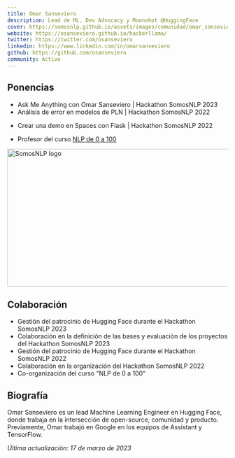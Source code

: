 ```yaml
---
title: Omar Sanseviero
description: Lead de ML, Dev Advocacy y Moonshot @HuggingFace
cover: https://somosnlp.github.io/assets/images/comunidad/omar_sanseviero.jpeg
website: https://osanseviero.github.io/hackerllama/
twitter: https://twitter.com/osanseviero
linkedin: https://www.linkedin.com/in/omarsanseviero
github: https://github.com/osanseviero
community: Activo
---
```


## Ponencias

- Ask Me Anything con Omar Sanseviero | Hackathon SomosNLP 2023
- Análisis de error en modelos de PLN | Hackathon SomosNLP 2022

<EventSummary
    description="En esta charla, Omar explicará diferentes mecanismos para evaluar un modelo y encontrar errores. ¡La charla hablará sobre diferentes métricas, técnicas de depuración de transformadores, revisión de datos y más!"
    poster="https://somosnlp.github.io/assets/images/evento_omar.png"
    video="https://www.youtube.com/embed/jvhEra9mdPw"
    name="Omar Sanseviero"
    website="https://osanseviero.github.io/hackerllama/"
    twitter="https://twitter.com/osanseviero"
    linkedin="https://www.linkedin.com/in/omarsanseviero"
    github="https://github.com/osanseviero"
    bio="Omar es Ingeniero de Machine Learning con 7 años de experiencia. Trabaja en Hugging Face en el equipo Open Source democratizando el uso de ML. Anteriormente, Omar trabajó como Ingeniero de Software en Google en los equipos de Assistant y TensorFlow Graphics."
    hide_personal_info=True
/>

- Crear una demo en Spaces con Flask | Hackathon SomosNLP 2022

<EventSummary
    description=""
    poster=""
    video="https://www.youtube.com/embed/Uzag4TersA8"
/>

- Profesor del curso [NLP de 0 a 100](https://somosnlp.org/nlp-de-cero-a-cien)

<div class="flex justify-center">
    <a href="https://somosnlp.org/nlp-de-cero-a-cien" target="_blank">
        <img src="https://somosnlp.github.io/assets/images/nlp_de_cero_a_cien.jpeg" alt="SomosNLP logo" width="560" height="315" />
    </a>
</div>

## Colaboración

- Gestión del patrocinio de Hugging Face durante el Hackathon SomosNLP 2023
- Colaboración en la definición de las bases y evaluación de los proyectos del Hackathon SomosNLP 2023
- Gestión del patrocinio de Hugging Face durante el Hackathon SomosNLP 2022
- Colaboración en la organización del Hackathon SomosNLP 2022
- Co-organización del curso "NLP de 0 a 100"

## Biografía

Omar Sanseviero es un lead Machine Learning Engineer en Hugging Face, donde trabaja en la intersección de open-source, comunidad y producto. Previamente, Omar trabajó en Google en los equipos de Assistant y TensorFlow.

*Última actualización: 17 de marzo de 2023*
